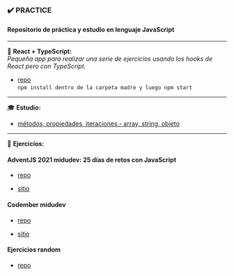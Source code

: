 ### ✔️ PRACTICE

#### Repositorio de práctica y estudio en lenguaje JavaScript
<hr/>

📌 **React + TypeScript:** <br/>
*Pequeña app para realizar una serie de ejercicios usando los hooks de React pero con TypeScript.* 
- [repo](https://github.com/LuciaMeyer/PracticeJS/tree/main/React%20%2B%20TypeScript)<br/>
`npm install dentro de la carpeta madre y luego npm start`

<hr/>

🎓 **Estudio:**

- [métodos, propiedades, iteraciones - array, string, objeto](https://github.com/LuciaMeyer/practice/tree/main/helpers)


<hr/>

📌 **Ejercicios:**

#### AdventJS 2021 midudev: 25 días de retos con JavaScript

- [repo](https://github.com/LuciaMeyer/practice/tree/main/adventJS_2021)

- [sitio](https://adventjs.dev/)

#### Codember midudev 

- [repo](https://github.com/LuciaMeyer/practice/tree/main/codember)

- [sitio](https://codember.dev/)

#### Ejercicios random

- [repo](https://github.com/LuciaMeyer/practice/tree/main/exercises_random)


